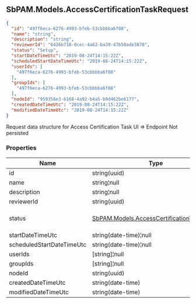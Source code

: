 
<h2 id="tocS_SbPAM.Models.AccessCertificationTaskRequest">SbPAM.Models.AccessCertificationTaskRequest</h2>

<a id="schemasbpam.models.accesscertificationtaskrequest"></a>
<a id="schema_SbPAM.Models.AccessCertificationTaskRequest"></a>
<a id="tocSsbpam.models.accesscertificationtaskrequest"></a>
<a id="tocssbpam.models.accesscertificationtaskrequest"></a>

```json
{
  "id": "497f6eca-6276-4993-bfeb-53cbbbba6f08",
  "name": "string",
  "description": "string",
  "reviewerId": "6426b718-0cec-4a62-ba39-47b50ade3870",
  "status": "Setup",
  "startDateTimeUtc": "2019-08-24T14:15:22Z",
  "scheduledStartDateTimeUtc": "2019-08-24T14:15:22Z",
  "userIds": [
    "497f6eca-6276-4993-bfeb-53cbbbba6f08"
  ],
  "groupIds": [
    "497f6eca-6276-4993-bfeb-53cbbbba6f08"
  ],
  "nodeId": "959356e3-6168-4a92-b4a5-b9d462be6177",
  "createdDateTimeUtc": "2019-08-24T14:15:22Z",
  "modifiedDateTimeUtc": "2019-08-24T14:15:22Z"
}

```

Request data structure for Access Certification Task
UI => Endpoint
Not persisted

### Properties

|Name|Type|Required|Restrictions|Description|
|---|---|---|---|---|
|id|string(uuid)|false|none|none|
|name|string¦null|false|none|none|
|description|string¦null|false|none|none|
|reviewerId|string(uuid)|false|none|none|
|status|[SbPAM.Models.AccessCertificationTaskStatus](../Models/sbpam.models.accesscertificationtaskstatus.md)|false|none|Access certification task status|
|startDateTimeUtc|string(date-time)¦null|false|none|none|
|scheduledStartDateTimeUtc|string(date-time)¦null|false|none|none|
|userIds|[string]¦null|false|none|none|
|groupIds|[string]¦null|false|none|none|
|nodeId|string(uuid)|false|none|none|
|createdDateTimeUtc|string(date-time)|false|none|none|
|modifiedDateTimeUtc|string(date-time)|false|none|none|


